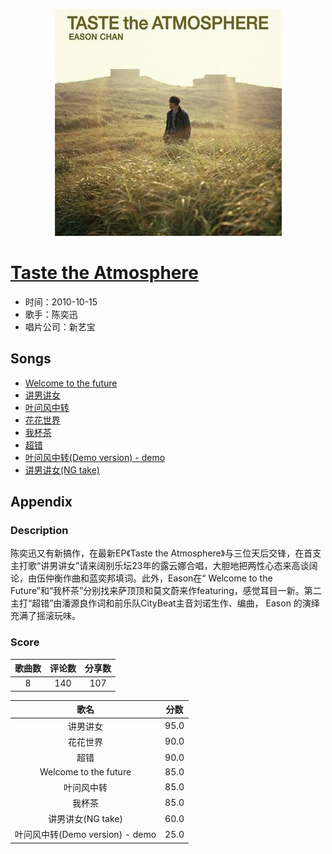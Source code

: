 <p align="center">
	<img src="imgs/taste_the_atmosphere.jpg" alt="album_img" />
</p>

# [Taste the Atmosphere](https://music.163.com/album?id=6362)

* 时间：2010-10-15
* 歌手：陈奕迅
* 唱片公司：新艺宝
## Songs

* [Welcome to the future](songs/welcome_to_the_future_64368/README.md)
* [讲男讲女](songs/讲男讲女_64374/README.md)
* [叶问风中转](songs/叶问风中转_64380/README.md)
* [花花世界](songs/花花世界_64385/README.md)
* [我杯茶](songs/我杯茶_64390/README.md)
* [超错](songs/超错_64394/README.md)
* [叶问风中转(Demo version) - demo](songs/叶问风中转_demo_version_demo_64399/README.md)
* [讲男讲女(NG take)](songs/讲男讲女_ng_take__64403/README.md)
## Appendix

### Description

陈奕迅又有新搞作，在最新EP《Taste the Atmosphere》与三位天后交锋，在首支主打歌“讲男讲女”请来阔别乐坛23年的露云娜合唱，大胆地把两性心态来高谈阔论，由伍仲衡作曲和蓝奕邦填词。此外，Eason在“ Welcome to the Future”和“我杯茶”分别找来萨顶顶和莫文蔚来作featuring，感觉耳目一新。第二主打“超错”由潘源良作词和前乐队CityBeat主音刘诺生作、编曲， Eason 的演绎充满了摇滚玩味。

### Score

|歌曲数|评论数|分享数|
|:---:|:---:|:---:|
|8|140|107|

|歌名|分数|
|:---:|:---:|
|讲男讲女|95.0
|花花世界|90.0
|超错|90.0
|Welcome to the future|85.0
|叶问风中转|85.0
|我杯茶|85.0
|讲男讲女(NG take)|60.0
|叶问风中转(Demo version) - demo|25.0
